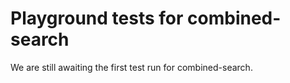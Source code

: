 # Playground tests for combined-search
We are still awaiting the first test run for combined-search.

